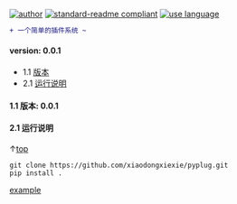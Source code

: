 [![author](https://img.shields.io/badge/author-xiaodong-brightgreen.svg?style=flat-square)](https://github.com/xiaodongxiexie/pyplug)
[![standard-readme compliant](https://img.shields.io/badge/readme%20style-standard-brightgreen.svg?style=flat-square)](https://github.com/xiaodongxiexie/pyplug)
[![use language](https://img.shields.io/badge/language-python3-orange.svg)](https://github.com/xiaodongxiexie/pyplug)

```diff
+ 一个简单的插件系统 ~
```
<a name="top"></a>


#### <a name="version">version: 0.0.1</a>
- 1.1  [版本](#version)
- 2.1  [运行说明](#example)


#### 1.1  <a name="version">版本: 0.0.1</a>


#### 2.1  <a name="example">运行说明 </a>
↑[top](#top)
```pydocstring  
git clone https://github.com/xiaodongxiexie/pyplug.git        
pip install .   
```
[example](https://github.com/xiaodongxiexie/pyplug/blob/master/example/simple.py)